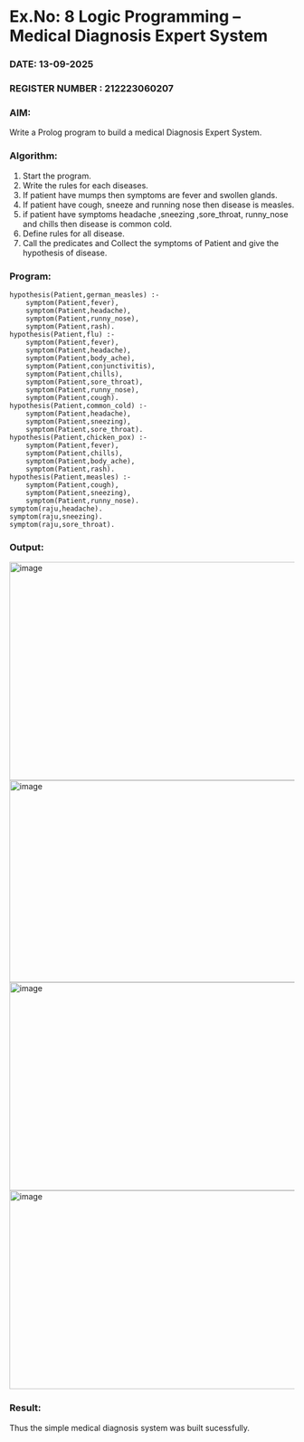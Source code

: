 # Ex.No: 8  Logic Programming –  Medical Diagnosis Expert System
### DATE: 13-09-2025                                                                           
### REGISTER NUMBER : 212223060207
### AIM: 
Write a Prolog program to build a medical Diagnosis Expert System.
###  Algorithm:
1. Start the program.
2. Write the rules for each diseases.
3. If patient have mumps then symptoms are fever and swollen glands.
4. If patient have cough, sneeze and running nose then disease is measles.
5. if patient have symptoms headache ,sneezing ,sore_throat, runny_nose and  chills then disease is common cold.
6. Define rules for all disease.
7. Call the predicates and Collect the symptoms of Patient and give the hypothesis of disease.
        

### Program:
```
hypothesis(Patient,german_measles) :-
    symptom(Patient,fever),
    symptom(Patient,headache),
    symptom(Patient,runny_nose),
    symptom(Patient,rash).
hypothesis(Patient,flu) :-
    symptom(Patient,fever),
    symptom(Patient,headache),
    symptom(Patient,body_ache),
    symptom(Patient,conjunctivitis),
    symptom(Patient,chills),
    symptom(Patient,sore_throat),
    symptom(Patient,runny_nose),
    symptom(Patient,cough).
hypothesis(Patient,common_cold) :-
    symptom(Patient,headache),
    symptom(Patient,sneezing),
    symptom(Patient,sore_throat).
hypothesis(Patient,chicken_pox) :-
    symptom(Patient,fever),
    symptom(Patient,chills),
    symptom(Patient,body_ache),
    symptom(Patient,rash).
hypothesis(Patient,measles) :-
    symptom(Patient,cough),
    symptom(Patient,sneezing),
    symptom(Patient,runny_nose).
symptom(raju,headache).
symptom(raju,sneezing).
symptom(raju,sore_throat).
```










### Output:

<img width="933" height="386" alt="image" src="https://github.com/user-attachments/assets/5f65d9cf-ca03-4d65-8140-6428c9c785d2" />


<img width="931" height="357" alt="image" src="https://github.com/user-attachments/assets/d8283ea3-84f8-4424-9531-eaea30e5f2d0" />

<img width="929" height="368" alt="image" src="https://github.com/user-attachments/assets/6c190894-9303-40d6-a579-4fc0228a355d" />

<img width="929" height="351" alt="image" src="https://github.com/user-attachments/assets/ff2f1947-cebd-4e81-a05b-39943fe5d334" />





### Result:
Thus the simple medical diagnosis system was built sucessfully.
